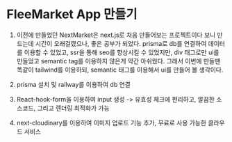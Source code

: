 # FleeMarket App 만들기

1. 이전에 만들었던 NextMarket은 next.js로 처음 만들어보는 프로젝트이다 보니 만드는데 시간이 오래걸렸으나, 좋은 공부가 되었다. prisma로 db를 연결하여 데이터를 이용할 수 있었고, ssr을 통해 seo를 향상시킬 수 있었지만, div 태그로만 ui를 만들었고 semantic tag를 이용하지 않은게 약간 아쉬웠다.
그래서 이번에 만들땐 똑같이 tailwind를 이용하되, semantic 태그를 이용해서 ui를 만들어 볼 생각이다.


2. prisma 설치 및 railway를 이용하여 db 연결


3. React-hook-form을 이용하여 input 생성 -> 유효성 체크에 편리하고, 깔끔한 소스코드, 그리고 렌더링 최적화가 가능

4. next-cloudinary를 이용하여 이미지 업로드 기능 추가, 무료로 사용 가능한 클라우드 서비스